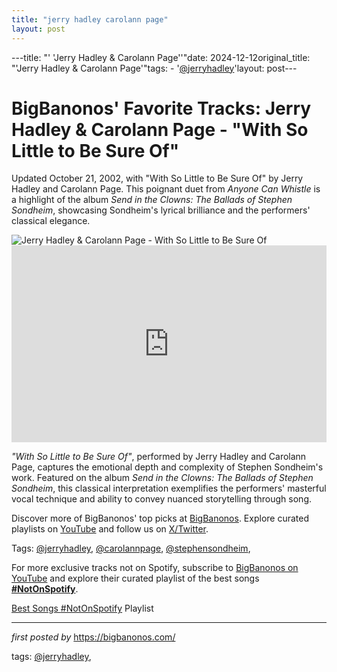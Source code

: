 ```yaml
---
title: "jerry hadley carolann page"
layout: post
---
```

---title: "' 'Jerry Hadley & Carolann Page''"date: 2024-12-12original_title: "'Jerry Hadley & Carolann Page'"tags:  - '[@jerryhadley](/tags/jerryhadley/)'layout: post---<!-- Post Title --><h1 >BigBanonos' Favorite Tracks: Jerry Hadley & Carolann Page - "With So Little to Be Sure Of"</h1> <!-- Introductory Text --><p >Updated October 21, 2002, with "With So Little to Be Sure Of" by Jerry Hadley and Carolann Page. This poignant duet from *Anyone Can Whistle* is a highlight of the album *Send in the Clowns: The Ballads of Stephen Sondheim*, showcasing Sondheim's lyrical brilliance and the performers' classical elegance.</p> <!-- Featured Image --><div > <img src="https://cdn-p.smehost.net/sites/2c7c5fe7bf994fb1a08a87195b0c4692/wp-content/uploads/2015/02/JerryHadley_StandingRoomOnly_G010001695720J_F_001.jpg" alt="Jerry Hadley & Carolann Page - With So Little to Be Sure Of" /></div> <!-- YouTube Video Embed --><div > <iframe width="100%" height="315" src="https://www.youtube.com/embed/1DOO0nenHps" title="Jerry Hadley & Carolann Page - 'With So Little to Be Sure Of'" frameborder="0" allow="accelerometer; autoplay; encrypted-media; gyroscope; picture-in-picture; web-share" referrerpolicy="strict-origin-when-cross-origin" allowfullscreen></iframe></div> <!-- Song Information --><div > <p><em>"With So Little to Be Sure Of"</em>, performed by Jerry Hadley and Carolann Page, captures the emotional depth and complexity of Stephen Sondheim's work. Featured on the album *Send in the Clowns: The Ballads of Stephen Sondheim*, this classical interpretation exemplifies the performers' masterful vocal technique and ability to convey nuanced storytelling through song.</p></div> <!-- Footer Links --><div > <p>Discover more of BigBanonos' top picks at <a href="https://bigbanonos.com/" target="_blank">BigBanonos</a>. Explore curated playlists on <a href="https://www.youtube.com/[@BigBanonos](/tags/BigBanonos/)" target="_blank">YouTube</a> and follow us on <a href="https://x.com/bigbanonos" target="_blank">X/Twitter</a>.</p></div> <!-- Tags --><p >Tags: [@jerryhadley](/tags/jerryhadley/), [@carolannpage](/tags/carolannpage/), [@stephensondheim](/tags/stephensondheim/),</p><!--Subscribe and Playlist Links--><div>    <p>For more exclusive tracks not on Spotify, subscribe to <a href="https://www.youtube.com/[@BigBanonos](/tags/BigBanonos/)" target="_blank">BigBanonos on YouTube</a> and explore their curated playlist of the best songs <strong>[#NotOnSpotify](/tags/NotOnSpotify/)</strong>.</p>    <p><a href="https://www.youtube.com/playlist?list=PLtuNtuTatqI0kFahUCbtbfenC_ET5O_tr" target="_blank">Best Songs [#NotOnSpotify](/tags/NotOnSpotify/) Playlist<br /></a></p></div><hr /><p><em>first posted by</em> <a href="https://bigbanonos.com/" rel="noopener" target="_new">https://bigbanonos.com/</a></p><p>tags: [@jerryhadley](/tags/jerryhadley/),</p>